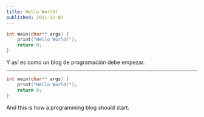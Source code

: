 ```yaml
---
title: Hello World!
published: 2011-12-07
---
```


```cpp
int main(char** args) {
    print("Hello World!");
    return 0;
}
```

Y así es como un blog de programación debe empezar.

---

```cpp
int main(char** args) {
    print("Hello World!");
    return 0;
}
```

And this is how a programming blog should start.
